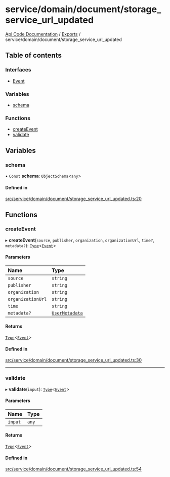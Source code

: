 # service/domain/document/storage\_service\_url\_updated
 
[Api Code Documentation](../README.md) / [Exports](../modules.md) / service/domain/document/storage\_service\_url\_updated

## Table of contents

### Interfaces

- [Event](../interfaces/service_domain_document_storage_service_url_updated.Event.md)

### Variables

- [schema](service_domain_document_storage_service_url_updated.md#schema)

### Functions

- [createEvent](service_domain_document_storage_service_url_updated.md#createevent)
- [validate](service_domain_document_storage_service_url_updated.md#validate)

## Variables

### schema

• `Const` **schema**: `ObjectSchema`\<`any`\>

#### Defined in

[src/service/domain/document/storage_service_url_updated.ts:20](https://github.com/openkfw/TruBudget/blob/3cf6626/api/src/service/domain/document/storage_service_url_updated.ts#L20)

## Functions

### createEvent

▸ **createEvent**(`source`, `publisher`, `organization`, `organizationUrl`, `time?`, `metadata?`): [`Type`](result.md#type)\<[`Event`](../interfaces/service_domain_document_storage_service_url_updated.Event.md)\>

#### Parameters

| Name | Type |
| :------ | :------ |
| `source` | `string` |
| `publisher` | `string` |
| `organization` | `string` |
| `organizationUrl` | `string` |
| `time` | `string` |
| `metadata?` | [`UserMetadata`](service_domain_metadata.md#usermetadata) |

#### Returns

[`Type`](result.md#type)\<[`Event`](../interfaces/service_domain_document_storage_service_url_updated.Event.md)\>

#### Defined in

[src/service/domain/document/storage_service_url_updated.ts:30](https://github.com/openkfw/TruBudget/blob/3cf6626/api/src/service/domain/document/storage_service_url_updated.ts#L30)

___

### validate

▸ **validate**(`input`): [`Type`](result.md#type)\<[`Event`](../interfaces/service_domain_document_storage_service_url_updated.Event.md)\>

#### Parameters

| Name | Type |
| :------ | :------ |
| `input` | `any` |

#### Returns

[`Type`](result.md#type)\<[`Event`](../interfaces/service_domain_document_storage_service_url_updated.Event.md)\>

#### Defined in

[src/service/domain/document/storage_service_url_updated.ts:54](https://github.com/openkfw/TruBudget/blob/3cf6626/api/src/service/domain/document/storage_service_url_updated.ts#L54)
